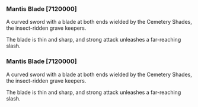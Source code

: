 ### Mantis Blade [7120000]

A curved sword with a blade at both ends wielded by the Cemetery Shades, the insect-ridden grave keepers.

The blade is thin and sharp, and strong attack unleashes a far-reaching slash.### Mantis Blade [7120000]

A curved sword with a blade at both ends wielded by the Cemetery Shades, the insect-ridden grave keepers.

The blade is thin and sharp, and strong attack unleashes a far-reaching slash.